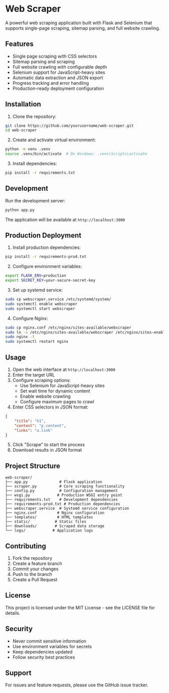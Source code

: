 # Web Scraper

A powerful web scraping application built with Flask and Selenium that supports single-page scraping, sitemap parsing, and full website crawling.

## Features

- Single page scraping with CSS selectors
- Sitemap parsing and scraping
- Full website crawling with configurable depth
- Selenium support for JavaScript-heavy sites
- Automatic data extraction and JSON export
- Progress tracking and error handling
- Production-ready deployment configuration

## Installation

1. Clone the repository:
```bash
git clone https://github.com/yourusername/web-scraper.git
cd web-scraper
```

2. Create and activate virtual environment:
```bash
python -m venv .venv
source .venv/bin/activate  # On Windows: .venv\Scripts\activate
```

3. Install dependencies:
```bash
pip install -r requirements.txt
```

## Development

Run the development server:
```bash
python app.py
```

The application will be available at `http://localhost:3000`

## Production Deployment

1. Install production dependencies:
```bash
pip install -r requirements-prod.txt
```

2. Configure environment variables:
```bash
export FLASK_ENV=production
export SECRET_KEY=your-secure-secret-key
```

3. Set up systemd service:
```bash
sudo cp webscraper.service /etc/systemd/system/
sudo systemctl enable webscraper
sudo systemctl start webscraper
```

4. Configure Nginx:
```bash
sudo cp nginx.conf /etc/nginx/sites-available/webscraper
sudo ln -s /etc/nginx/sites-available/webscraper /etc/nginx/sites-enabled/
sudo nginx -t
sudo systemctl restart nginx
```

## Usage

1. Open the web interface at `http://localhost:3000`
2. Enter the target URL
3. Configure scraping options:
   - Use Selenium for JavaScript-heavy sites
   - Set wait time for dynamic content
   - Enable website crawling
   - Configure maximum pages to crawl
4. Enter CSS selectors in JSON format:
```json
{
    "title": "h1",
    "content": "p.content",
    "links": "a.link"
}
```
5. Click "Scrape" to start the process
6. Download results in JSON format

## Project Structure

```
web-scraper/
├── app.py              # Flask application
├── scraper.py          # Core scraping functionality
├── config.py           # Configuration management
├── wsgi.py            # Production WSGI entry point
├── requirements.txt    # Development dependencies
├── requirements-prod.txt # Production dependencies
├── webscraper.service  # Systemd service configuration
├── nginx.conf         # Nginx configuration
├── templates/         # HTML templates
├── static/           # Static files
├── downloads/        # Scraped data storage
└── logs/            # Application logs
```

## Contributing

1. Fork the repository
2. Create a feature branch
3. Commit your changes
4. Push to the branch
5. Create a Pull Request

## License

This project is licensed under the MIT License - see the LICENSE file for details.

## Security

- Never commit sensitive information
- Use environment variables for secrets
- Keep dependencies updated
- Follow security best practices

## Support

For issues and feature requests, please use the GitHub issue tracker. 